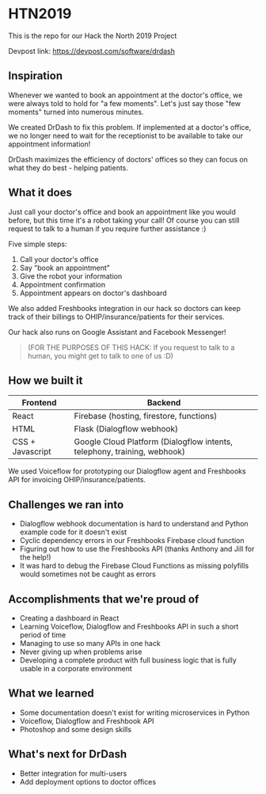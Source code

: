 # HTN2019

This is the repo for our Hack the North 2019 Project

Devpost link: https://devpost.com/software/drdash

## Inspiration
Whenever we wanted to book an appointment at the doctor's office, we were always told to hold for "a few moments". Let's just say those "few moments" turned into numerous minutes.

We created DrDash to fix this problem. If implemented at a doctor's office, we no longer need to wait for the receptionist to be available to take our appointment information!

DrDash maximizes the efficiency of doctors' offices so they can focus on what they do best - helping patients.

## What it does
Just call your doctor's office and book an appointment like you would before, but this time it's a robot taking your call!
Of course you can still request to talk to a human if you require further assistance :)

Five simple steps:
1. Call your doctor's office
2. Say "book an appointment"
3. Give the robot your information
4. Appointment confirmation
5. Appointment appears on doctor's dashboard

We also added Freshbooks integration in our hack so doctors can keep track of their billings to OHIP/insurance/patients for their services.

Our hack also runs on Google Assistant and Facebook Messenger!

> (FOR THE PURPOSES OF THIS HACK: If you request to talk to a human, you might get to talk to one of us :D)

## How we built it
| Frontend        | Backend           |
| ------------- |-------------|
| React      | Firebase (hosting, firestore, functions) |
| HTML      | Flask (Dialogflow webhook) | 
| CSS + Javascript | Google Cloud Platform (Dialogflow intents, telephony, training, webhook) |

We used Voiceflow for prototyping our Dialogflow agent and Freshbooks API for invoicing OHIP/insurance/patients.

## Challenges we ran into
- Dialogflow webhook documentation is hard to understand and Python example code for it doesn't exist
- Cyclic dependency errors in our Freshbooks Firebase cloud function
- Figuring out how to use the Freshbooks API (thanks Anthony and Jill for the help!)
- It was hard to debug the Firebase Cloud Functions as missing polyfills would sometimes not be caught as errors

## Accomplishments that we're proud of
- Creating a dashboard in React
- Learning Voiceflow, Dialogflow and Freshbooks API in such a short period of time
- Managing to use so many APIs in one hack
- Never giving up when problems arise
- Developing a complete product with full business logic that is fully usable in a corporate environment

## What we learned
- Some documentation doesn't exist for writing microservices in Python
- Voiceflow, Dialogflow and Freshbook API
- Photoshop and some design skills

## What's next for DrDash
- Better integration for multi-users
- Add deployment options to doctor offices
